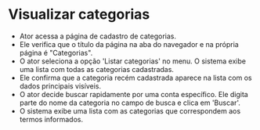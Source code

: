 # Visualizar categorias

- Ator acessa a página de cadastro de categorias.
- Ele verifica que o título da página na aba do navegador e na própria página é "Categorias".
- O ator seleciona a opção 'Listar categorias' no menu. O sistema exibe uma lista com todas as categorias cadastradas.
- Ele confirma que a categoria recém cadastrada aparece na lista com os dados principais visíveis.
- O ator decide buscar rapidamente por uma conta específico. Ele digita
  parte do nome da categoria no campo de busca e clica em 'Buscar'.
- O sistema exibe uma lista com as categorias que correspondem aos termos informados.
